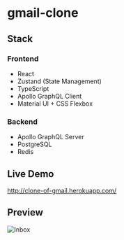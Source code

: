 # gmail-clone

## Stack

### Frontend

- React
- Zustand (State Management)
- TypeScript
- Apollo GraphQL Client
- Material UI + CSS Flexbox

### Backend

- Apollo GraphQL Server
- PostgreSQL
- Redis

## Live Demo

http://clone-of-gmail.herokuapp.com/

## Preview 

![Inbox](https://i.ibb.co/0XSq39h/Untitled.png)